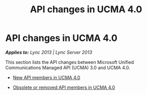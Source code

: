 ﻿---
title: API changes in UCMA 4.0
TOCTitle: API changes in UCMA 4.0
ms:assetid: 7538dcf6-7fd0-475e-9c0b-da3f5da46917
ms:mtpsurl: https://msdn.microsoft.com/en-us/library/Dn465976(v=office.15)
ms:contentKeyID: 57102676
ms.date: 07/25/2014
mtps_version: v=office.15
---

# API changes in UCMA 4.0


_**Applies to:** Lync 2013 | Lync Server 2013_

This section lists the API changes between Microsoft Unified Communications Managed API (UCMA) 3.0 and UCMA 4.0.

  - [New API members in UCMA 4.0](new-api-members-in-ucma-4-0.md)

  - [Obsolete or removed API members in UCMA 4.0](obsolete-or-removed-api-members-in-ucma-4-0.md)

